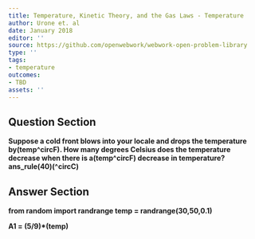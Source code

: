 ```yaml
---
title: Temperature, Kinetic Theory, and the Gas Laws - Temperature
author: Urone et. al
date: January 2018
editor: ''
source: https://github.com/openwebwork/webwork-open-problem-library
type: ''
tags:
- temperature
outcomes:
- TBD
assets: ''
---
```


## Question Section 

<b>
Suppose a cold front blows into your locale and drops the temperature by(temp^circF). How many degrees Celsius does the temperature decrease when there is a(temp^circF) decrease in temperature?
ans_rule(40)(^circC)



## Answer Section

from random import randrange
temp = randrange(30,50,0.1)

A1 = (5/9)*(temp)